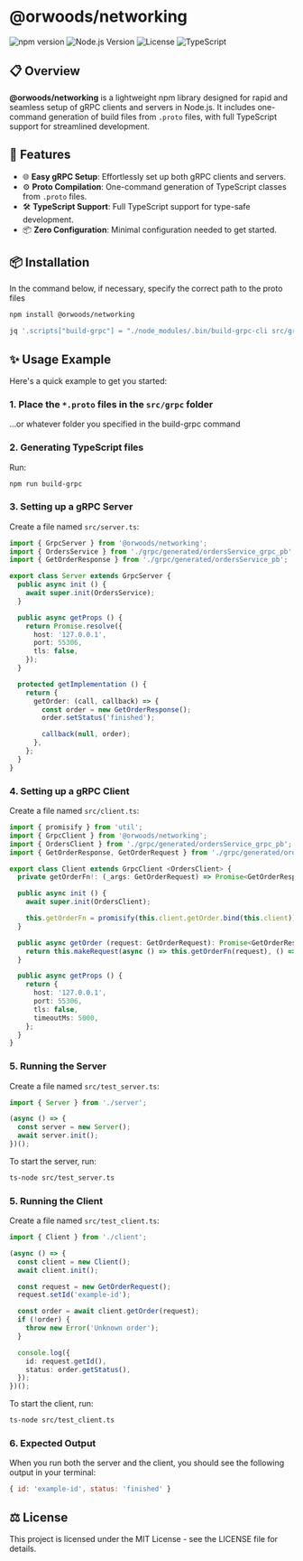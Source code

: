 # @orwoods/networking

![npm version](https://img.shields.io/npm/v/@orwoods/networking)
![Node.js Version](https://img.shields.io/badge/node-%3E%3D18-brightgreen)
![License](https://img.shields.io/npm/l/@orwoods/networking)
![TypeScript](https://img.shields.io/badge/TypeScript-100%25-blue)

## 📋 Overview

**@orwoods/networking** is a lightweight npm library designed for rapid and seamless setup of gRPC clients and servers in Node.js. It includes one-command generation of build files from `.proto` files, with full TypeScript support for streamlined development.

## 🚀 Features

- 🌐 **Easy gRPC Setup**: Effortlessly set up both gRPC clients and servers.
- ⚙️ **Proto Compilation**: One-command generation of TypeScript classes from `.proto` files.
- 🛠 **TypeScript Support**: Full TypeScript support for type-safe development.
- 📦 **Zero Configuration**: Minimal configuration needed to get started.

## 📦 Installation

In the command below, if necessary, specify the correct path to the proto files

```bash
npm install @orwoods/networking

jq '.scripts["build-grpc"] = "./node_modules/.bin/build-grpc-cli src/grpc"' package.json > tmp.json && mv tmp.json package.json
```

## ✨ Usage Example
Here's a quick example to get you started:

### 1. Place the `*.proto` files in the `src/grpc` folder
...or whatever folder you specified in the build-grpc command

### 2. Generating TypeScript files
Run:
```bash
npm run build-grpc
```

### 3. Setting up a gRPC Server
Create a file named `src/server.ts`:
```typescript
import { GrpcServer } from '@orwoods/networking';
import { OrdersService } from './grpc/generated/ordersService_grpc_pb';
import { GetOrderResponse } from './grpc/generated/ordersService_pb';

export class Server extends GrpcServer {
  public async init () {
    await super.init(OrdersService);
  }

  public async getProps () {
    return Promise.resolve({
      host: '127.0.0.1',
      port: 55306,
      tls: false,
    });
  }

  protected getImplementation () {
    return {
      getOrder: (call, callback) => {
        const order = new GetOrderResponse();
        order.setStatus('finished');

        callback(null, order);
      },
    };
  }
}
```

### 4. Setting up a gRPC Client
Create a file named `src/client.ts`:
```typescript
import { promisify } from 'util';
import { GrpcClient } from '@orwoods/networking';
import { OrdersClient } from './grpc/generated/ordersService_grpc_pb';
import { GetOrderResponse, GetOrderRequest } from './grpc/generated/ordersService_pb';

export class Client extends GrpcClient <OrdersClient> {
  private getOrderFn!: (_args: GetOrderRequest) => Promise<GetOrderResponse>;

  public async init () {
    await super.init(OrdersClient);

    this.getOrderFn = promisify(this.client.getOrder.bind(this.client));
  }

  public async getOrder (request: GetOrderRequest): Promise<GetOrderResponse | null> {
    return this.makeRequest(async () => this.getOrderFn(request), () => null);
  }

  public async getProps () {
    return {
      host: '127.0.0.1',
      port: 55306,
      tls: false,
      timeoutMs: 5000,
    };
  }
}
```

### 5. Running the Server
Create a file named `src/test_server.ts`:
```typescript
import { Server } from './server';

(async () => {
  const server = new Server();
  await server.init();
})();
```

To start the server, run:
```bash
ts-node src/test_server.ts
```

### 5. Running the Client
Create a file named `src/test_client.ts`:
```typescript
import { Client } from './client';

(async () => {
  const client = new Client();
  await client.init();

  const request = new GetOrderRequest();
  request.setId('example-id');

  const order = await client.getOrder(request);
  if (!order) {
    throw new Error('Unknown order');
  }

  console.log({
    id: request.getId(),
    status: order.getStatus(),
  });
})();
```

To start the client, run:
```bash
ts-node src/test_client.ts
```

### 6. Expected Output
When you run both the server and the client, you should see the following output in your terminal:
```javascript
{ id: 'example-id', status: 'finished' }
```

## ⚖️ License
This project is licensed under the MIT License - see the LICENSE file for details.
